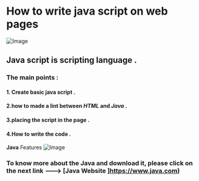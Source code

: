# How to write java script on web pages 

![Image](https://4.bp.blogspot.com/-gTiw6OELPy0/XJorCue1joI/AAAAAAAACkA/mII85pOuZKYLQlFx6wjkxgkJYrULjv4hQCLcBGAs/s1600/java.png)

## Java script is scripting language . 

### The main points :

#### 1. Create basic java script .
#### 2.how to made a lint between *HTML* and *Java* .
#### 3.placing the script in the page .
#### 4.How to write the code . 




**Java** Features ![Image](https://static.javatpoint.com/images/core/java-features.png)



### To know more about the Java and download it, please click on the next link ---> [Java Website ]https://www.java.com) 
 


